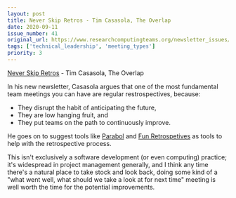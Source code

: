 ```yaml
---
layout: post
title: Never Skip Retros - Tim Casasola, The Overlap
date: 2020-09-11
issue_number: 41
original_url: https://www.researchcomputingteams.org/newsletter_issues/0041
tags: ['technical_leadership', 'meeting_types']
priority: 3
---
```


<!-- markdownlint-disable MD033 -->
<!-- markdownlint-disable MD041 -->
<!-- markdownlint-disable MD049 -->

[Never Skip Retros](https://theoverlap.substack.com/p/never-skip-retros) - Tim Casasola, The Overlap

In his new newsletter, Casasola argues that one of the most fundamental team meetings you can have are regular restrospectives, because:

- They disrupt the habit of anticipating the future,
- They are low hanging fruit, and
- They put teams on the path to continuously improve.

He goes on to suggest tools like [Parabol](http://parabol.co/) and [Fun Retrospetives](https://www.funretrospectives.com/) as tools to help with the retrospective process.

This isn't exclusively a software development (or even computing) practice; it's widespread in project management generally, and I think any time there's a natural place to take stock and look back, doing some kind of a "what went well, what should we take a look at for next time" meeting is well worth the time for the potential improvements.


